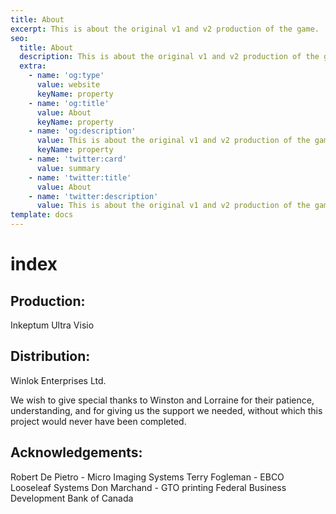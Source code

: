 ```yaml
---
title: About
excerpt: This is about the original v1 and v2 production of the game.
seo:
  title: About
  description: This is about the original v1 and v2 production of the game.
  extra:
    - name: 'og:type'
      value: website
      keyName: property
    - name: 'og:title'
      value: About
      keyName: property
    - name: 'og:description'
      value: This is about the original v1 and v2 production of the game.
      keyName: property
    - name: 'twitter:card'
      value: summary
    - name: 'twitter:title'
      value: About
    - name: 'twitter:description'
      value: This is about the original v1 and v2 production of the game.
template: docs
---
```


# index

## Production:

Inkeptum Ultra Visio

## Distribution:

Winlok Enterprises Ltd.

We wish to give special thanks to Winston and Lorraine for their patience, understanding, and for giving us the support we needed, without which this project would never have been completed.

## Acknowledgements:

Robert De Pietro - Micro Imaging Systems Terry Fogleman - EBCO Looseleaf Systems Don Marchand - GTO printing Federal Business Development Bank of Canada

